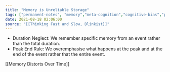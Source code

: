 ```yaml
---
title: "Memory is Unreliable Storage"
tags: ["permanent-notes", "memory","meta-cognition","cognitive-bias","psychology" ]
date: 2021-08-18 02:06:00
source: "[[Thinking Fast and Slow, Blinkist]]"
---
```


- Duration Neglect: We remember specific memory from an event rather than the total duration.
- Peak End Rule: We overemphasise what happens at the peak and at the end of the event rather that the entire event.

[[Memory Distorts Over Time]]